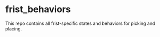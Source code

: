 # frist_behaviors
This repo contains all frist-specific states and behaviors for picking and placing.
